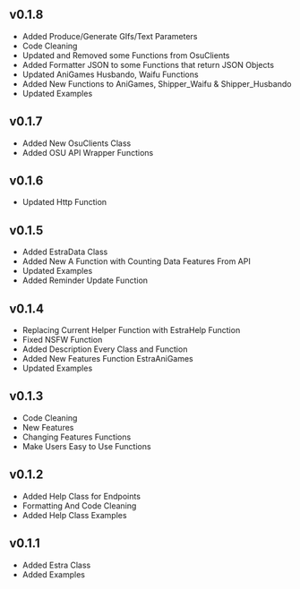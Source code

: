 ## v0.1.8
- Added Produce/Generate GIfs/Text Parameters
- Code Cleaning
- Updated and Removed some Functions from OsuClients
- Added Formatter JSON to some Functions that return JSON Objects
- Updated AniGames Husbando, Waifu Functions
- Added New Functions to AniGames, Shipper_Waifu & Shipper_Husbando
- Updated Examples

## v0.1.7
- Added New OsuClients Class
- Added OSU API Wrapper Functions

## v0.1.6
- Updated Http Function

## v0.1.5
- Added EstraData Class
- Added New A Function with Counting Data Features From API
- Updated Examples
- Added Reminder Update Function

## v0.1.4
- Replacing Current Helper Function with EstraHelp Function
- Fixed NSFW Function
- Added Description Every Class and Function
- Added New Features Function EstraAniGames
- Updated Examples

## v0.1.3
- Code Cleaning
- New Features
- Changing Features Functions
- Make Users Easy to Use Functions

## v0.1.2
- Added Help Class for Endpoints
- Formatting And Code Cleaning
- Added Help Class Examples

## v0.1.1
- Added Estra Class
- Added Examples